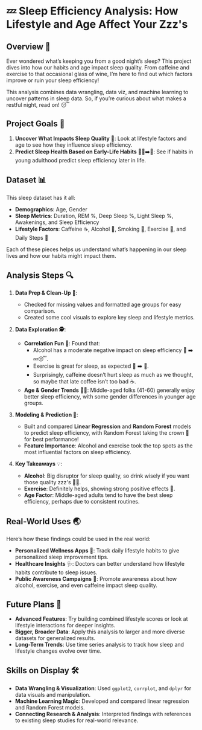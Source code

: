 # 💤 Sleep Efficiency Analysis: How Lifestyle and Age Affect Your Zzz's

## Overview 🌟
Ever wondered what’s keeping you from a good night’s sleep? This project dives into how our habits and age impact sleep quality. From caffeine and exercise to that occasional glass of wine, I’m here to find out which factors improve or ruin your sleep efficiency!

This analysis combines data wrangling, data viz, and machine learning to uncover patterns in sleep data. So, if you’re curious about what makes a restful night, read on! 😴

## Project Goals 🎯
1. **Uncover What Impacts Sleep Quality** 🌙: Look at lifestyle factors and age to see how they influence sleep efficiency.
2. **Predict Sleep Health Based on Early-Life Habits** 🧑‍🎓➡️👴: See if habits in young adulthood predict sleep efficiency later in life.

## Dataset 📊
This sleep dataset has it all:
- **Demographics**: Age, Gender
- **Sleep Metrics**: Duration, REM %, Deep Sleep %, Light Sleep %, Awakenings, and Sleep Efficiency
- **Lifestyle Factors**: Caffeine ☕, Alcohol 🍷, Smoking 🚬, Exercise 💪, and Daily Steps 🚶

Each of these pieces helps us understand what’s happening in our sleep lives and how our habits might impact them.

## Analysis Steps 🔍
1. **Data Prep & Clean-Up 🧼**:
   - Checked for missing values and formatted age groups for easy comparison.
   - Created some cool visuals to explore key sleep and lifestyle metrics.

2. **Data Exploration 🕵️**:
   - **Correlation Fun** 🎢: Found that:
     - Alcohol has a moderate negative impact on sleep efficiency 🍷 ➡️ 💤😴.
     - Exercise is great for sleep, as expected 🏃 ➡️ 🌙.
     - Surprisingly, caffeine doesn’t hurt sleep as much as we thought, so maybe that late coffee isn’t too bad ☕.
   - **Age & Gender Trends** 👶👵: Middle-aged folks (41-60) generally enjoy better sleep efficiency, with some gender differences in younger age groups.

3. **Modeling & Prediction 🤖**:
   - Built and compared **Linear Regression** and **Random Forest** models to predict sleep efficiency, with Random Forest taking the crown 👑 for best performance!
   - **Feature Importance**: Alcohol and exercise took the top spots as the most influential factors on sleep efficiency.

4. **Key Takeaways** 💡:
   - **Alcohol**: Big disruptor for sleep quality, so drink wisely if you want those quality zzz's 🍷🛌.
   - **Exercise**: Definitely helps, showing strong positive effects 💪.
   - **Age Factor**: Middle-aged adults tend to have the best sleep efficiency, perhaps due to consistent routines.

## Real-World Uses 🌏
Here’s how these findings could be used in the real world:
- **Personalized Wellness Apps** 📱: Track daily lifestyle habits to give personalized sleep improvement tips.
- **Healthcare Insights** 🩺: Doctors can better understand how lifestyle habits contribute to sleep issues.
- **Public Awareness Campaigns** 📢: Promote awareness about how alcohol, exercise, and even caffeine impact sleep quality.

## Future Plans 🔮
- **Advanced Features**: Try building combined lifestyle scores or look at lifestyle interactions for deeper insights.
- **Bigger, Broader Data**: Apply this analysis to larger and more diverse datasets for generalized results.
- **Long-Term Trends**: Use time series analysis to track how sleep and lifestyle changes evolve over time.

## Skills on Display 🛠️
- **Data Wrangling & Visualization**: Used `ggplot2`, `corrplot`, and `dplyr` for data visuals and manipulation.
- **Machine Learning Magic**: Developed and compared linear regression and Random Forest models.
- **Connecting Research & Analysis**: Interpreted findings with references to existing sleep studies for real-world relevance.
